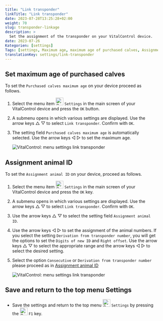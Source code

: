 ```yaml
---
title: "Link transponder"
linkTitle: "Link transponder"
date: 2023-07-28T13:25:28+02:00
weight: 70
slug: transponder-linkage
description: >
  Set the assignment of the transponder on your VitalControl device.
date: 2023-07-26
Kategorien: [settings]
Tags: [settings, Maximum age, maximum age of purchased calves, Assignment animal ID]
translationKey: settings/link-transponder
---
```

## Set maximum age of purchased calves
To set the `Purchased calves maximum age` on your device proceed as follows.

1. Select the menu item <img src="/icons/gear.svg" width="25" align="bottom" alt="Settings" /> `Settings` in the main screen of your VitalControl device and press the `OK` button.

2. A submenu opens in which various settings are displayed. Use the arrow keys  △ ▽ to select `Link transponder`. Confirm with `OK`.

3. The setting field `Purchased calves maximum age` is automatically selected. Use the arrow keys ◁ ▷ to set the maximum age.

    ![VitalControl: menu settings link transponder](../images/maximumage.png "Purchased calves maximum age")

## Assignment animal ID

To set the `Assignment animal ID` on your device, proceed as follows.

1. Select the menu item <img src="/icons/gear.svg" width="25" align="bottom" alt="Settings" /> `Settings` in the main screen of your VitalControl device and press the `OK` key.

2. A submenu opens in which various settings are displayed. Use the arrow keys △ ▽  to select `Link transponder`. Confirm with `OK`.

3. Use the arrow keys △ ▽ to select the setting field `Assignment animal ID`.

4. Use the arrow keys ◁ ▷ to set the assignment of the animal numbers. If you select the setting `Derivation from transponder number`, you will get the options to set the `Digits of new ID` and `Right offset`. Use the arrow keys △ ▽ to select the appropriate range and the arrow keys ◁ ▷ to select the desired setting.

5. Select the option `Consecutive` or `Derivation from transponder number` please proceed as in [Assignment animal ID](../animal-registration/#assignment-animal-id)


    ![VitalControl: menu settings link transponder](../images/assignmentanimalid.png "Assignment animal ID")

## Save and return to the top menu Settings

- Save the settings and return to the top menu <img src="/icons/gear.svg" width="25" align="bottom" alt="Settings" /> `Settings` by pressing the <img src="/icons/save-return.svg" width="25" align="bottom" alt="Save and return" /> `F1` key.

